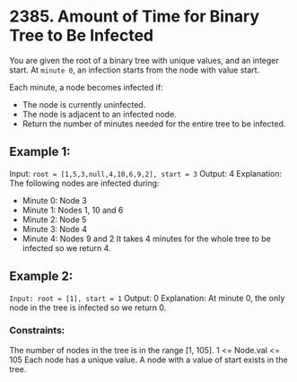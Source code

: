 # 2385. Amount of Time for Binary Tree to Be Infected

You are given the root of a binary tree with unique values, and an integer start. At `minute 0`, an infection starts from the node with value start.

Each minute, a node becomes infected if:

- The node is currently uninfected.
- The node is adjacent to an infected node.
- Return the number of minutes needed for the entire tree to be infected.

 

## Example 1:


Input: `root = [1,5,3,null,4,10,6,9,2], start = 3`
Output: 4
Explanation: The following nodes are infected during:
- Minute 0: Node 3
- Minute 1: Nodes 1, 10 and 6
- Minute 2: Node 5
- Minute 3: Node 4
- Minute 4: Nodes 9 and 2
It takes 4 minutes for the whole tree to be infected so we return 4.

## Example 2:


`Input: root = [1], start = 1`
Output: 0
Explanation: At minute 0, the only node in the tree is infected so we return 0.
 

### Constraints:

The number of nodes in the tree is in the range [1, 105].
1 <= Node.val <= 105
Each node has a unique value.
A node with a value of start exists in the tree.
